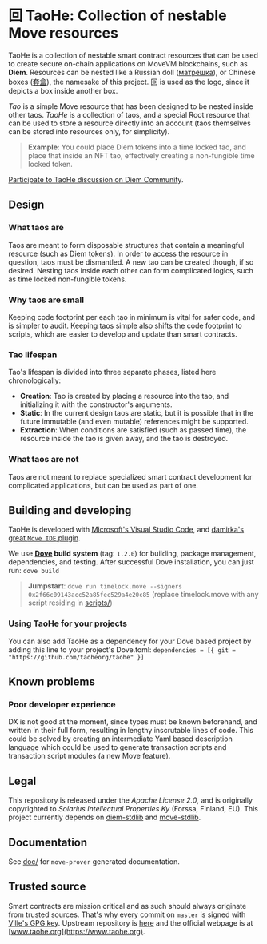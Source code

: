 # 回 TaoHe: Collection of nestable Move resources
TaoHe is a collection of nestable smart contract resources that can be used to create secure on-chain applications on MoveVM blockchains, such as **Diem**. Resources can be nested like a Russian doll ([матрёшка](https://en.wikipedia.org/wiki/Matryoshka_doll)), or Chinese boxes ([套盒](https://en.wikipedia.org/wiki/Chinese_boxes)), the namesake of this project. 回 is used as the logo, since it depicts a box inside another box.

*Tao* is a simple Move resource that has been designed to be nested inside other taos. *TaoHe* is a collection of taos, and a special Root resource that can be used to store a resource directly into an account (taos themselves can be stored into resources only, for simplicity).

> **Example**: You could place Diem tokens into a time locked tao, and place that inside an NFT tao, effectively creating a non-fungible time locked token.

[Participate to TaoHe discussion on Diem Community](https://community.diem.com/t/introducing-taohe-collection-of-nestable-move-resources).

## Design
### What taos are
Taos are meant to form disposable structures that contain a meaningful resource (such as Diem tokens). In order to access the resource in question, taos must be dismantled. A new tao can be created though, if so desired. Nesting taos inside each other can form complicated logics, such as time locked non-fungible tokens.

### Why taos are small
Keeping code footprint per each tao in minimum is vital for safer code, and is simpler to audit. Keeping taos simple also shifts the code footprint to scripts, which are easier to develop and update than smart contracts.

### Tao lifespan
Tao's lifespan is divided into three separate phases, listed here chronologically:
 * **Creation**: Tao is created by placing a resource into the tao, and initializing it with the constructor's arguments.
 * **Static**: In the current design taos are static, but it is possible that in the future immutable (and even mutable) references might be supported.
 * **Extraction**: When conditions are satisfied (such as passed time), the resource inside the tao is given away, and the tao is destroyed.

### What taos are not
Taos are not meant to replace specialized smart contract development for complicated applications, but can be used as part of one.

## Building and developing
TaoHe is developed with [Microsoft's Visual Studio Code](https://code.visualstudio.com/), and [damirka's great `Move IDE` plugin](https://marketplace.visualstudio.com/items?itemName=damirka.move-ide).

We use **[Dove](https://github.com/pontem-network/move-tools/tree/1.2.0) build system** (tag: `1.2.0`) for building, package management, dependencies, and testing. After successful Dove installation, you can just run:
`dove build`

> **Jumpstart**: `dove run timelock.move --signers 0x2f66c09143acc52a85fec529a4e20c85` (replace timelock.move with any script residing in [scripts/](scripts/))

### Using TaoHe for your projects
You can also add TaoHe as a dependency for your Dove based project by adding this line to your project's Dove.toml:
`dependencies = [{ git = "https://github.com/taoheorg/taohe" }]`

## Known problems
### Poor developer experience
DX is not good at the moment, since types must be known beforehand, and written in their full form, resulting in lengthy inscrutable lines of code. This could be solved by creating an intermediate Yaml based description language which could be used to generate transaction scripts and transaction script modules (a new Move feature).

## Legal
This repository is released under the *Apache License 2.0*, and is originally copyrighted to *Solarius Intellectual Properties Ky* (Forssa, Finland, EU). This project currently depends on [diem-stdlib](https://github.com/taoheorg/diem-stdlib) and [move-stdlib](https://github.com/taoheorg/move-stdlib).

## Documentation
See [doc/](doc/) for `move-prover` generated documentation.

## Trusted source
Smart contracts are mission critical and as such should always originate from trusted sources. That's why every commit on `master` is signed with [Ville's GPG key](http://keys.gnupg.net/pks/lookup?op=vindex&fingerprint=on&search=0x49065E1275E46F96). Upstream repository is [here](https://github.com/taoheorg/taohe/) and the official webpage is at [www.taohe.org](https://www.taohe.org).